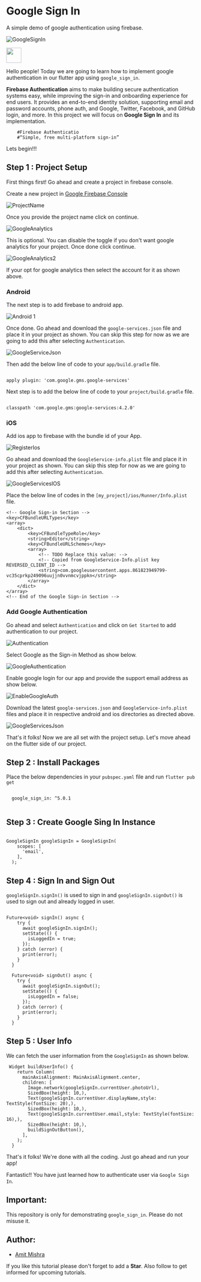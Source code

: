 # Google Sign In

A simple demo of google authentication using firebase.

![GoogleSignIn](https://drive.google.com/file/d/1tgb5xHoN1aW3yrthMZCDuEfWkfW8wkzf/view)

<img src="https://media.giphy.com/media/vFKqnCdLPNOKc/giphy.gif" width="40" height="40" />

Hello people! Today we are going to learn how to implement google authentication in our flutter app using `google_sign_in`.

**Firebase Authentication** aims to make building secure authentication systems easy, while improving the sign-in and onboarding experience for end users. It provides an end-to-end identity solution, supporting email and password accounts, phone auth, and Google, Twitter, Facebook, and GitHub login, and more. In this project we will focus on **Google Sign In** and its implementation.

        #Firebase Authenticatio
        #“Simple, free multi-platform sign-in”

Lets begin!!!

## Step 1 : Project Setup

First things first! Go ahead and create a project in firebase console.

Create a new project in [Google Firebase Console](https://console.firebase.google.com/)

![ProjectName](ios/Runner/Assets.xcassets/AppIcon.appiconset/ProjectName.png)

Once you provide the project name click on continue.

![GoogleAnalytics](ios/Runner/Assets.xcassets/AppIcon.appiconset/GoogleAnalytics.png)

This is optional. You can disable the toggle if you don't want google analytics for your project. Once done click continue.

![GoogleAnalytics2](ios/Runner/Assets.xcassets/AppIcon.appiconset/GoogleAnalytics2.png)

If your opt for google analytics then select the account for it as shown above.

### Android

The next step is to add firebase to android app.

![Android 1](ios/Runner/Assets.xcassets/AppIcon.appiconset/Android%201.png)

Once done. Go ahead and download the `google-services.json` file and place it in your project as shown. You can skip this step for now as we are going to add this after selecting `Authentication`.

![GoogleServiceJson](ios/Runner/Assets.xcassets/AppIcon.appiconset/GoogleServiceJson.png)

Then add the below line of code to your `app/build.gradle` file.

```

apply plugin: 'com.google.gms.google-services'

```

Next step is to add the below line of code to your `project/build.gradle` file.

```

classpath 'com.google.gms:google-services:4.2.0'

```

### iOS

Add ios app to firebase with the bundle id of your App.

![RegisterIos](ios/Runner/Assets.xcassets/AppIcon.appiconset/RegisterIos.png)

Go ahead and download the `GoogleService-info.plist` file and place it in your project as shown. You can skip this step for now as we are going to add this after selecting `Authentication`.

![GoogleServicesIOS](ios/Runner/Assets.xcassets/AppIcon.appiconset/GoogleServicesIOS.png)

Place the below line of codes in the `[my_project]/ios/Runner/Info.plist` file.

```
<!-- Google Sign-in Section -->
<key>CFBundleURLTypes</key>
<array>
	<dict>
		<key>CFBundleTypeRole</key>
		<string>Editor</string>
		<key>CFBundleURLSchemes</key>
		<array>
			<!-- TODO Replace this value: -->
			<!-- Copied from GoogleService-Info.plist key REVERSED_CLIENT_ID -->
			<string>com.googleusercontent.apps.861823949799-vc35cprkp249096uujjn0vvnmcvjppkn</string>
		</array>
	</dict>
</array>
<!-- End of the Google Sign-in Section -->
```

### Add Google Authentication

Go ahead and select `Authentication` and click on `Get Started` to add authentication to our project.

![Authentication](ios/Runner/Assets.xcassets/AppIcon.appiconset/Authentication.png)

Select Google as the Sign-in Method as show below.

![GoogleAuthentication](ios/Runner/Assets.xcassets/AppIcon.appiconset/GoogleAuthentication.png)

Enable google login for our app and provide the support email address as show below.

![EnableGoogleAuth](ios/Runner/Assets.xcassets/AppIcon.appiconset/EnableGoogleAuth.png)

Download the latest `google-services.json` and `GoogleService-info.plist` files and place it in respective android and ios directories as directed above.

![GoogleServicesJson](ios/Runner/Assets.xcassets/AppIcon.appiconset/GoogleServicesJson.png)

That's it folks! Now we are all set with the project setup. Let's move ahead on the flutter side of our project.

## Step 2 :  Install Packages

Place the below dependencies in your `pubspec.yaml` file and run `flutter pub get`
```
  
  google_sign_in: ^5.0.1
  
```

## Step 3 : Create Google Sing In Instance

```

GoogleSignIn googleSignIn = GoogleSignIn(
    scopes: [
      'email',
    ],
  );

```

## Step 4 : Sign In and Sign Out

`googleSignIn.signIn()` is used to sign in and `googleSignIn.signOut()` is used to sign out and already logged in user.

```

Future<void> signIn() async {
    try {
      await googleSignIn.signIn();
      setState(() {
        isLoggedIn = true;
      });
    } catch (error) {
      print(error);
    }
  }

  Future<void> signOut() async {
    try {
      await googleSignIn.signOut();
      setState(() {
        isLoggedIn = false;
      });
    } catch (error) {
      print(error);
    }
  }
```

## Step 5 : User Info

We can fetch the user information from the `GoogleSignIn` as shown below.

```
 Widget buildUserInfo() {
    return Column(
      mainAxisAlignment: MainAxisAlignment.center,
      children: [
        Image.network(googleSignIn.currentUser.photoUrl),
        SizedBox(height: 10,),
        Text(googleSignIn.currentUser.displayName,style: TextStyle(fontSize: 20),),
        SizedBox(height: 10,),
        Text(googleSignIn.currentUser.email,style: TextStyle(fontSize: 16),),
        SizedBox(height: 10,),
        buildSignOutButton(),
      ],
    );
  }
```

That's it folks! We're done with all the coding. Just go ahead and run your app!

Fantastic!! You have just learned how to authenticate user via `Google Sign In`.

## Important:

This repository is only for demonstrating `google_sign_in`. Please do not misuse it.

## Author:

* [Amit Mishra](https://github.com/amitmishra7)

If you like this tutorial please don't forget to add a **Star**. Also follow to get informed for upcoming tutorials.
